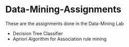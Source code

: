# Data-Mining-Assignments
These are the assignments done in the Data-Mining Lab 
- Decision Tree Classifier
- Apriori Algorithm for Association rule mining
